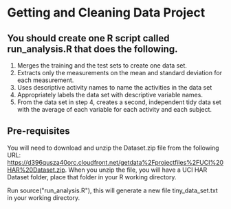 # Getting and Cleaning Data Project

## You should create one R script called run_analysis.R that does the following.

1. Merges the training and the test sets to create one data set.
2. Extracts only the measurements on the mean and standard deviation for each measurement. 
3. Uses descriptive activity names to name the activities in the data set
4. Appropriately labels the data set with descriptive variable names. 
5. From the data set in step 4, creates a second, independent tidy data set with the average of each variable for each activity and each subject.

## Pre-requisites

You will need to download and unzip the Dataset.zip file from the following URL: https://d396qusza40orc.cloudfront.net/getdata%2Fprojectfiles%2FUCI%20HAR%20Dataset.zip. When you unzip the file, you will have a UCI HAR Dataset folder, place that folder in your R working directory.

Run source("run_analysis.R"), this will generate a new file tiny_data_set.txt in your working directory.


